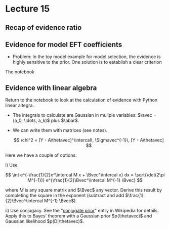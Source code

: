 # Lecture 15

## Recap of evidence ratio



## Evidence for model EFT coefficients

* Problem: In the toy model example for model selection, the evidence is highly sensitive to the prior. One solution is to establish a clear criterion 

The notebook [](Evidence_for_model_EFT_coefficients.ipynb)



## Evidence with linear algebra

Return to the notebook to look at the calculation of evidence with Python linear altegra.

* The integrals to calculate are Gaussian in muliple variables: $\avec = (a_0, \ldots, a_k)$ plus $\abar$.

* We can write them with matrices (see [](/content/Why_Bayes_is_better/lecture_13.md) notes).

    $$
     \chi^2 = [Y - A\thetavec]^\intercal\, \Sigmavec^{-1}\, [Y -     A\thetavec]
    $$


Here we have a couple of options:

i) Use 

$$ 
  \int e^{-\frac{1}{2}x^\intercal M x + \Bvec^\intercal x} dx
= \sqrt{\det(2\pi M^{-1})} e^{\frac{1}{2}\Bvec^\intercal M^{-1} \Bvec}
$$ 

where $M$ is any square matrix and $\Bvec$ any vector. Derive this result by completing the square in the exponent (subtract and add $\frac{1}{2}\Bvec^\intercal M^{-1} \Bvec$).

ii) Use conjugacy. See the "[conjugate prior](https://en.wikipedia.org/wiki/Conjugate_prior)" entry in Wikipedia for details. 
Apply this to Bayes' theorem with a Gaussian prior $p(\thetavec)$ and Gaussian likelihood $p(D|\thetavec)$.  

